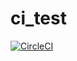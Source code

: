 # ci_test
[![CircleCI](https://circleci.com/gh/f1andrew/ci_test/tree/main.svg?style=svg)](https://circleci.com/gh/f1andrew/ci_test/tree/main)